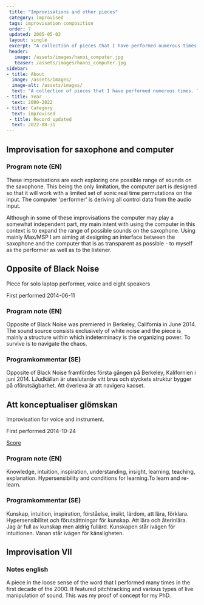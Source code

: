 ```yaml
---
 title: "Improvisations and other pieces"
 category: improvised
 tags: improvisation composition 
 order: 7
 updated: 2005-05-03
 layout: single
 excerpt: "A collection of pieces that I have performed numerous times. These are all more or less works in progress."
 header: 
   image: /assets/images/hanoi_computer.jpg
   teaser: /assets/images/hanoi_computer.jpg
sidebar:
- title: About
  image: /assets/images/
  image-alt: /assets/images/
  text: "A collection of pieces that I have performed numerous times. These are all more or less works in progress."
- title: Year
  text: 2000-2022
- title: Category
  text: improvised
 - title: Record updated
  text: 2022-08-31
---
```


## Improvisation for saxophone and computer
### Program note (EN)
These improvisations are each exploring one possible range of sounds on the saxophone. This being the only limitation, the computer part is designed so that it will work with a limited set of sonic real time permutations on the input. The computer 'performer' is deriving all control data from the audio input.

Although in some of these improvisations the computer may play a somewhat independent part, my main intent with using the computer in this context is to expand the range of possible sounds on the saxophone. Using mainly Max/MSP I am aiming at designing an interface between the saxophone and the computer that is as transparent as possible - to myself as the performer as well as to the listener.

## Opposite of Black Noise
Piece for solo laptop performer, voice and eight speakers

First performed 2014-06-11

### Program note (EN)
Opposite of Black Noise was premiered in Berkeley, California in June 2014. The sound source consists exclusively of white noise and the piece is mainly a structure within which indeterminacy is the organizing power. To survive is to navigate the chaos.

### Programkommentar (SE)
Opposite of Black Noise framfördes första gången på Berkeley, Kalifornien i juni 2014. LJudkällan är uteslutande vitt brus och styckets struktur bygger på oförutsägbarhet. Att överleva är att navigera kaoset.


## Att konceptualiser glömskan
Improvisation for voice and instrument.

First performed 2014-10-24

[Score](/assets/media/scores/konceptualisera-glomskan.pdf)
### Program note (EN)
Knowledge, intuition, inspiration, understanding, insight, learning, teaching, explanation. Hypersensibility and conditions for learning.To learn and re-learn. 

### Programkommentar (SE)
Kunskap, intuition, inspiration, förståelse, insikt, lärdom, att lära, förklara. Hypersensibilitet och förutsättningar för kunskap. Att lära och återinlära. Jag är full av kunskap men aldrig fullärd. Kunskapen står ivägen för intuitionen. Vanan står ivägen för känsligheten. 

## Improvisation VII
### Notes english
A piece in the loose sense of the word that I performed many times in the first decade of the 2000. It featured pitchtracking and various types of live manipulation of sound. This was my proof of concept for my PhD.


